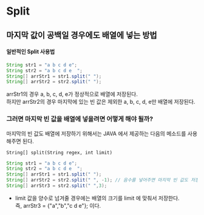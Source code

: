 # Split

## 마지막 값이 공백일 경우에도 배열에 넣는 방법

#### 일반적인 Split 사용법

```java
String str1 = "a b c d e";
String str2 = "a b c d e  ";
String[] arrStr1 = str1.split(" ");
String[] arrStr2 = str2.split(" ");
```

arrStr1의 경우 a, b, c, d, e가 정상적으로 배열에 저장된다. <br/>하지만 arrStr2의 경우 마지막에 있는 빈 값은 제외한 a, b, c, d, e만 배열에 저장된다.



### 그러면 마지막 빈 값을 배열에 넣을려면 어떻게 해야 될까?

마지막의 빈 값도 배열에 저장하기 위해서는 JAVA 에서 제공하는 다음의 메소드를 사용해주면 된다.

```
String[] split(String regex, int limit)
```



```java
String str1 = "a b c d e";
String str2 = "a b c d e  ";
String[] arrStr1 = str1.split(" ");
String[] arrStr2 = str2.split(" ", -1); // 음수를 넣어주면 마지막 빈 값도 저장된다.
String[] arrStr3 = str2.split(" ",3);
```

- limit 값을 양수로 넘겨줄 경우에는 배열의 크기를 limit 에 맞춰서 저장한다. <br/>즉, arrStr3 = {"a","b","c d e"}; 이다. 

